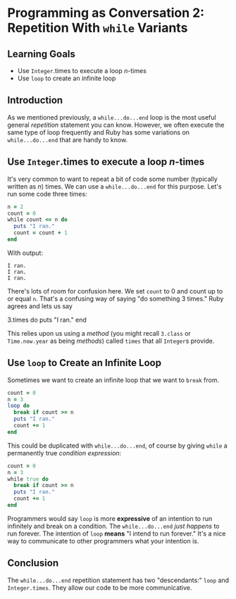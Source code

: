 # Programming as Conversation 2: Repetition With `while` Variants

## Learning Goals

* Use `Integer`.times to execute a loop _n_-times
* Use `loop` to create an infinite loop

## Introduction

As we mentioned previously, a `while...do...end` loop is the most useful
general _repetition_ statement you can know. However, we often execute the same
type of loop frequently and Ruby has some variations on `while...do...end` that
are handy to know.

## Use `Integer`.times to execute a loop _n_-times

It's very common to want to repeat a bit of code some number (typically written
as _n_) times. We can use a `while...do...end` for this purpose. Let's run some
code three times:

```ruby
n = 2
count = 0
while count <= n do
  puts "I ran."
  count = count + 1
end
```

With output:

```text
I ran.
I ran.
I ran.
```

There's lots of room for confusion here. We set `count` to 0 and count up to or
equal `n`. That's a confusing way of saying "do something 3 times." Ruby agrees
and lets us say

3.times do
  puts "I ran."
end

This relies upon us using a _method_ (you might recall `3.class` or
`Time.now.year` as being _methods_) called `times` that all `Integer`s provide.

## Use `loop` to Create an Infinite Loop

Sometimes we want to create an infinite loop that we want to `break` from.

```ruby
count = 0
n = 3
loop do
  break if count >= n
  puts "I ran."
  count += 1
end
```

This could be duplicated with `while...do...end`, of course by giving `while` a
permanently true _condition expression_:

```ruby
count = 0
n = 3
while true do
  break if count >= n
  puts "I ran."
  count += 1
end
```

Programmers would say `loop` is more **expressive** of an intention to run
infinitely and break on a condition. The  `while...do...end` _just happens_ to
run forever. The intention of `loop` **means** "I intend to run forever." It's
a nice way to communicate to other programmers what your intention is.

## Conclusion

The `while...do...end` repetition statement has two "descendants:" `loop` and
`Integer.times`. They allow our code to be more communicative.

